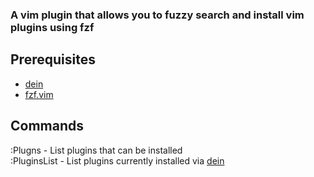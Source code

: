 ### A vim plugin that allows you to fuzzy search and install vim plugins using fzf

## Prerequisites 
- [dein](https://github.com/Shougo/dein.vim)
- [fzf.vim](https://github.com/junegunn/fzf.vim)

## Commands
:Plugns - List plugins that can be installed<br/>
:PluginsList - List plugins currently installed via [dein](https://github.com/Shougo/dein.vim)



